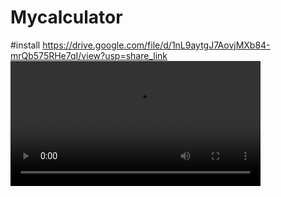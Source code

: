 # Mycalculator
#install 
https://drive.google.com/file/d/1nL9aytgJ7AovjMXb84-mrQb575RHe7qI/view?usp=share_link
<a href="url"><video src="https://github.com/giriprasad51/Mycalculator/blob/main/videos/WhatsApp%20Video%202023-01-24%20at%2021.01.01.mp4" align="left" height="200" width="400" ></a><br><br><br><br><br><br><br><br>
